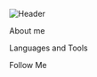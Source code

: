 ![Header](https://github.com/EgorRudakov/egorrudakov/blob/main/assets/download%20(2).gif)

About me

Languages and Tools

Follow Me
